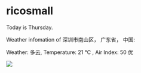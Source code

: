 # ricosmall

Today is Thursday.

Weather infomation of 深圳市南山区， 广东省， 中国: 

Weather: 多云, Temperature: 21 ℃ , Air Index: 50 优

<img src="https://github-readme-stats.vercel.app/api?username=ricosmall&show_icons=true" />
